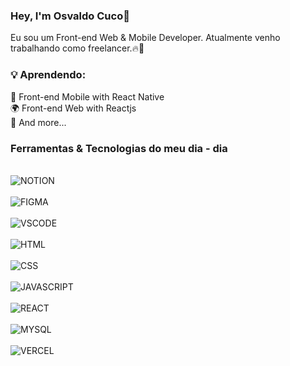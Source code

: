 ### Hey, I'm Osvaldo Cuco👋

Eu sou um Front-end Web & Mobile Developer. Atualmente venho trabalhando como freelancer.🔥🚀

### 💡 Aprendendo:

📱 Front-end Mobile with React Native <br/>
🌍 Front-end Web with Reactjs <br/>
🔄 And more... <br/>

### Ferramentas & Tecnologias do meu dia - dia

<div style="display: inline_block"><br/>
  <img align="center" alt="NOTION" src="https://img.shields.io/badge/Notion-000000?style=for-the-badge&logo=notion&logoColor=white"/>
</div>

<div style="display: inline_block"><br/>
  <img align="center" alt="FIGMA" src="https://img.shields.io/badge/Figma-F24E1E?style=for-the-badge&logo=figma&logoColor=white"/>
</div>

<div style="display: inline_block"><br/>
  <img align="center" alt="VSCODE" src="https://img.shields.io/badge/Visual_Studio_Code-0078D4?style=for-the-badge&logo=visual%20studio%20code&logoColor=white"/>
</div>

<div style="display: inline_block"><br/>
  <img align="center" alt="HTML" src="https://img.shields.io/badge/HTML5-E34F26?style=for-the-badge&logo=html5&logoColor=white"/>
</div>

<div style="display: inline_block"><br/>
  <img align="center" alt="CSS" src="https://img.shields.io/badge/CSS3-1572B6?style=for-the-badge&logo=css3&logoColor=white"/>
</div>

<div style="display: inline_block"><br/>
  <img align="center" alt="JAVASCRIPT" src="https://img.shields.io/badge/JavaScript-F7DF1E?style=for-the-badge&logo=javascript&logoColor=black"/>
</div>

<div style="display: inline_block"><br/>
  <img align="center" alt="REACT" src="https://img.shields.io/badge/React-20232A?style=for-the-badge&logo=react&logoColor=61DAFB"/>
</div>

<div style="display: inline_block"><br/>
  <img align="center" alt="MYSQL" src="https://img.shields.io/badge/MySQL-005C84?style=for-the-badge&logo=mysql&logoColor=white"/>
</div>

<div style="display: inline_block"><br/>
  <img align="center" alt="VERCEL" src="https://img.shields.io/badge/Vercel-000000?style=for-the-badge&logo=vercel&logoColor=white"/>
</div>


